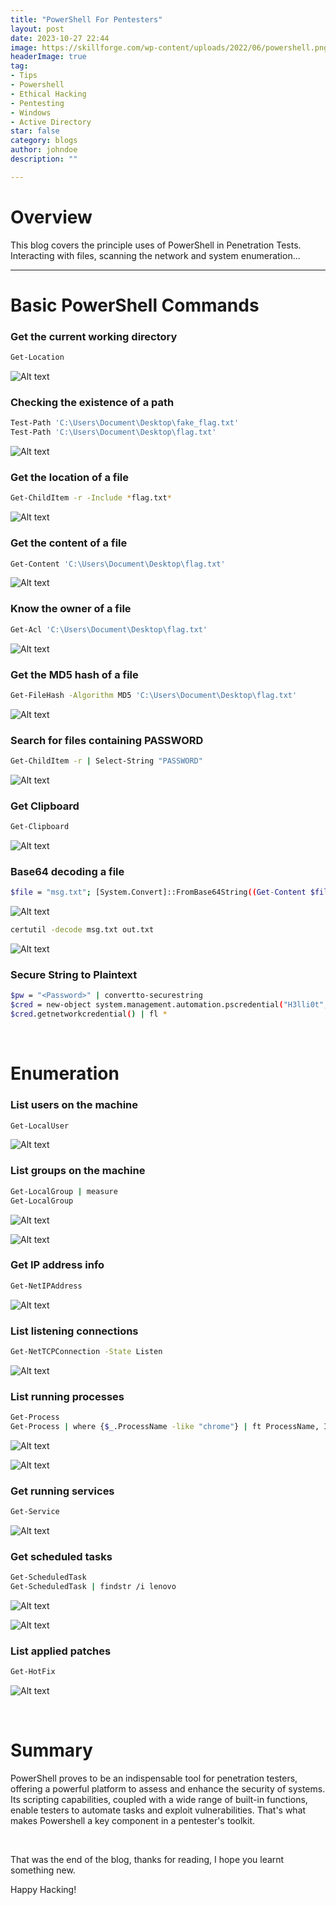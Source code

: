 ```yaml
---
title: "PowerShell For Pentesters"
layout: post
date: 2023-10-27 22:44
image: https://skillforge.com/wp-content/uploads/2022/06/powershell.png
headerImage: true
tag:
- Tips
- Powershell
- Ethical Hacking
- Pentesting
- Windows
- Active Directory
star: false
category: blogs
author: johndoe
description: ""

---
```


# Overview

This blog covers the principle uses of PowerShell in Penetration Tests. Interacting with files, scanning the network and system enumeration...

---

# Basic PowerShell Commands

### Get the current working directory

```bash
Get-Location
```

![Alt text](<../../assets/images/BlogPics/2023-11-23 12_58_37-Window.png>)

### Checking the existence of a path

```bash
Test-Path 'C:\Users\Document\Desktop\fake_flag.txt'
Test-Path 'C:\Users\Document\Desktop\flag.txt'
```

![Alt text](<../../assets/images/BlogPics/2023-11-23 13_01_43-Window.png>)

### Get the location of a file

```bash
Get-ChildItem -r -Include *flag.txt*
```

![Alt text](<../../assets/images/BlogPics/2023-11-23 12_46_22-Window.png>)

### Get the content of a file

```bash
Get-Content 'C:\Users\Document\Desktop\flag.txt'
```

![Alt text](<../../assets/images/BlogPics/2023-11-23 12_48_00-Window.png>)

### Know the owner of a file

```bash
Get-Acl 'C:\Users\Document\Desktop\flag.txt'
```

![Alt text](<../../assets/images/BlogPics/2023-11-23 13_40_00-Window.png>)

### Get the MD5 hash of a file

```bash
Get-FileHash -Algorithm MD5 'C:\Users\Document\Desktop\flag.txt'
```

![Alt text](<../../assets/images/BlogPics/2023-11-23 12_50_55-Window.png>)

### Search for files containing PASSWORD

```bash
Get-ChildItem -r | Select-String "PASSWORD"
```

![Alt text](<../../assets/images/BlogPics/2023-11-23 13_34_50-Window.png>)

### Get Clipboard

```bash
Get-Clipboard
```

![Alt text](<../../assets/images/BlogPics/2023-11-23 14_16_36-Window.png>)

### Base64 decoding a file

```bash
$file = "msg.txt"; [System.Convert]::FromBase64String((Get-Content $file)) | Set-Content output.txt -Encoding Byte
```

![Alt text](<../../assets/images/BlogPics/2023-11-23 13_08_59-Window.png>)

```bash
certutil -decode msg.txt out.txt
```
![Alt text](<../../assets/images/BlogPics/2023-11-23 13_12_30-Window.png>)

### Secure String to Plaintext

```bash
$pw = "<Password>" | convertto-securestring
$cred = new-object system.management.automation.pscredential("H3lli0t", $pw)
$cred.getnetworkcredential() | fl *
```

<br/>

# Enumeration

### List users on the machine

```bash
Get-LocalUser
```

![Alt text](<../../assets/images/BlogPics/2023-11-23 13_15_00-Window.png>)

### List groups on the machine

```bash
Get-LocalGroup | measure
Get-LocalGroup
```

![Alt text](<../../assets/images/BlogPics/2023-11-23 13_44_59-Window.png>)

![Alt text](<../../assets/images/BlogPics/2023-11-23 13_16_31-Window.png>)

### Get IP address info

```bash
Get-NetIPAddress
```

![Alt text](<../../assets/images/BlogPics/2023-11-23 13_25_42-Window.png>)

### List listening connections

```bash
Get-NetTCPConnection -State Listen
```

![Alt text](<../../assets/images/BlogPics/2023-11-23 13_27_55-Window.png>)

### List running processes

```bash
Get-Process
Get-Process | where {$_.ProcessName -like "chrome"} | ft ProcessName, Id
```

![Alt text](<../../assets/images/BlogPics/2023-11-23 13_37_25-Window.png>)

![Alt text](<../../assets/images/BlogPics/2023-11-23 14_02_55-Window.png>)

### Get running services

```bash
Get-Service
```

![Alt text](<../../assets/images/BlogPics/2023-11-23 13_55_41-Window.png>)

### Get scheduled tasks

```bash
Get-ScheduledTask
Get-ScheduledTask | findstr /i lenovo
```

![Alt text](<../../assets/images/BlogPics/2023-11-23 13_42_00-Window.png>)

![Alt text](<../../assets/images/BlogPics/2023-11-23 13_47_52-Window.png>)

### List applied patches 

```bash
Get-HotFix
```

![Alt text](<../../assets/images/BlogPics/2023-11-23 13_49_38-Window.png>)

<br/>

# Summary

PowerShell proves to be an indispensable tool for penetration testers, offering a powerful platform to assess and enhance the security of systems. Its scripting capabilities, coupled with a wide range of built-in functions, enable testers to automate tasks and exploit vulnerabilities. That's what makes Powershell a key component in a pentester's toolkit.

<br/>

That was the end of the blog, thanks for reading, I hope you learnt something new.

<p>Happy Hacking!</p>